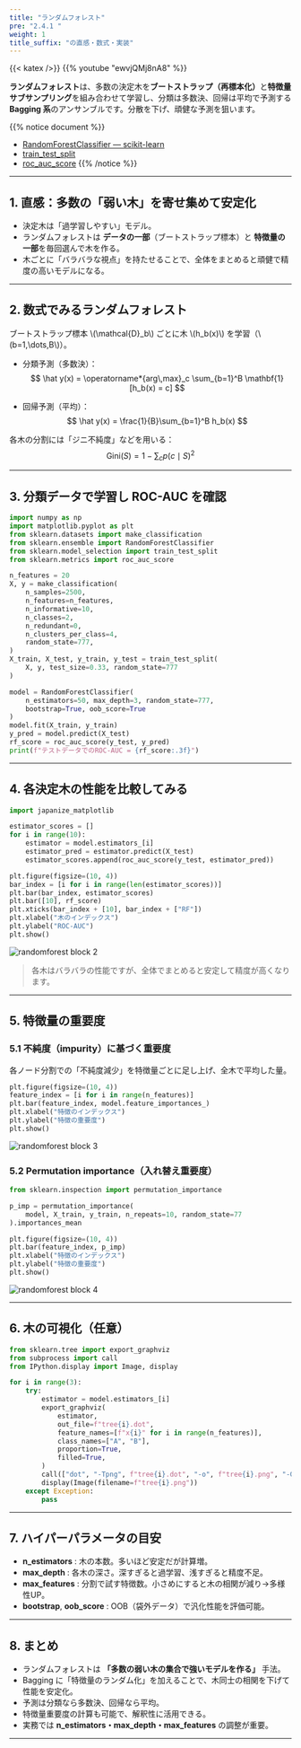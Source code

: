 ```yaml
---
title: "ランダムフォレスト"
pre: "2.4.1 "
weight: 1
title_suffix: "の直感・数式・実装"
---
```


{{< katex />}}
{{% youtube "ewvjQMj8nA8" %}}

<div class="pagetop-box">
  <p><b>ランダムフォレスト</b>は、多数の決定木を<b>ブートストラップ（再標本化）</b>と<b>特徴量サブサンプリング</b>を組み合わせて学習し、分類は多数決、回帰は平均で予測する <b>Bagging 系</b>のアンサンブルです。分散を下げ、頑健な予測を狙います。</p>
</div>

{{% notice document %}}
- [RandomForestClassifier — scikit-learn](https://scikit-learn.org/stable/modules/generated/sklearn.ensemble.RandomForestClassifier.html)  
- [train_test_split](https://scikit-learn.org/stable/modules/generated/sklearn.model_selection.train_test_split.html)  
- [roc_auc_score](https://scikit-learn.org/stable/modules/generated/sklearn.metrics.roc_auc_score.html)
{{% /notice %}}

---

## 1. 直感：多数の「弱い木」を寄せ集めて安定化
- 決定木は「過学習しやすい」モデル。  
- ランダムフォレストは **データの一部**（ブートストラップ標本）と **特徴量の一部**を毎回選んで木を作る。  
- 木ごとに「バラバラな視点」を持たせることで、全体をまとめると頑健で精度の高いモデルになる。  

---

## 2. 数式でみるランダムフォレスト

ブートストラップ標本 \\(\mathcal{D}_b\\) ごとに木 \\(h_b(x)\\) を学習（\\(b=1,\dots,B\\)）。

- 分類予測（多数決）：
  $$
  \hat y(x) = \operatorname*{arg\,max}_c \sum_{b=1}^B \mathbf{1}[h_b(x) = c]
  $$

- 回帰予測（平均）：
  $$
  \hat y(x) = \frac{1}{B}\sum_{b=1}^B h_b(x)
  $$

各木の分割には「ジニ不純度」などを用いる：
$$
\mathrm{Gini}(S) = 1 - \sum_{c} p(c\mid S)^2
$$

---

## 3. 分類データで学習し ROC-AUC を確認

```python
import numpy as np
import matplotlib.pyplot as plt
from sklearn.datasets import make_classification
from sklearn.ensemble import RandomForestClassifier
from sklearn.model_selection import train_test_split
from sklearn.metrics import roc_auc_score

n_features = 20
X, y = make_classification(
    n_samples=2500,
    n_features=n_features,
    n_informative=10,
    n_classes=2,
    n_redundant=0,
    n_clusters_per_class=4,
    random_state=777,
)
X_train, X_test, y_train, y_test = train_test_split(
    X, y, test_size=0.33, random_state=777
)

model = RandomForestClassifier(
    n_estimators=50, max_depth=3, random_state=777,
    bootstrap=True, oob_score=True
)
model.fit(X_train, y_train)
y_pred = model.predict(X_test)
rf_score = roc_auc_score(y_test, y_pred)
print(f"テストデータでのROC-AUC = {rf_score:.3f}")
```

---

## 4. 各決定木の性能を比較してみる

```python
import japanize_matplotlib

estimator_scores = []
for i in range(10):
    estimator = model.estimators_[i]
    estimator_pred = estimator.predict(X_test)
    estimator_scores.append(roc_auc_score(y_test, estimator_pred))

plt.figure(figsize=(10, 4))
bar_index = [i for i in range(len(estimator_scores))]
plt.bar(bar_index, estimator_scores)
plt.bar([10], rf_score)
plt.xticks(bar_index + [10], bar_index + ["RF"])
plt.xlabel("木のインデックス")
plt.ylabel("ROC-AUC")
plt.show()
```

![randomforest block 2](/images/basic/ensemble/randomforest_block02.svg)

> 各木はバラバラの性能ですが、全体でまとめると安定して精度が高くなります。

---

## 5. 特徴量の重要度

### 5.1 不純度（impurity）に基づく重要度
各ノード分割での「不純度減少」を特徴量ごとに足し上げ、全木で平均した量。

```python
plt.figure(figsize=(10, 4))
feature_index = [i for i in range(n_features)]
plt.bar(feature_index, model.feature_importances_)
plt.xlabel("特徴のインデックス")
plt.ylabel("特徴の重要度")
plt.show()
```

![randomforest block 3](/images/basic/ensemble/randomforest_block03.svg)

### 5.2 Permutation importance（入れ替え重要度）

```python
from sklearn.inspection import permutation_importance

p_imp = permutation_importance(
    model, X_train, y_train, n_repeats=10, random_state=77
).importances_mean

plt.figure(figsize=(10, 4))
plt.bar(feature_index, p_imp)
plt.xlabel("特徴のインデックス")
plt.ylabel("特徴の重要度")
plt.show()
```

![randomforest block 4](/images/basic/ensemble/randomforest_block04.svg)

---

## 6. 木の可視化（任意）

```python
from sklearn.tree import export_graphviz
from subprocess import call
from IPython.display import Image, display

for i in range(3):
    try:
        estimator = model.estimators_[i]
        export_graphviz(
            estimator,
            out_file=f"tree{i}.dot",
            feature_names=[f"x{i}" for i in range(n_features)],
            class_names=["A", "B"],
            proportion=True,
            filled=True,
        )
        call(["dot", "-Tpng", f"tree{i}.dot", "-o", f"tree{i}.png", "-Gdpi=500"])
        display(Image(filename=f"tree{i}.png"))
    except Exception:
        pass
```

---

## 7. ハイパーパラメータの目安
- **n_estimators** : 木の本数。多いほど安定だが計算増。  
- **max_depth** : 各木の深さ。深すぎると過学習、浅すぎると精度不足。  
- **max_features** : 分割で試す特徴数。小さめにすると木の相関が減り→多様性UP。  
- **bootstrap**, **oob_score** : OOB（袋外データ）で汎化性能を評価可能。  

---

## 8. まとめ
- ランダムフォレストは **「多数の弱い木の集合で強いモデルを作る」** 手法。  
- Bagging に「特徴量のランダム化」を加えることで、木同士の相関を下げて性能を安定化。  
- 予測は分類なら多数決、回帰なら平均。  
- 特徴量重要度の計算も可能で、解釈性に活用できる。  
- 実務では **n_estimators・max_depth・max_features** の調整が重要。  

---
